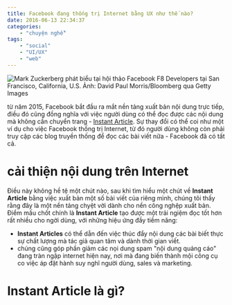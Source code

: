 ```yaml
---
title: Facebook đang thống trị Internet bằng UX như thế nào?
date: 2016-06-13 22:34:37
categories:
	- "chuyện nghề" 
tags:
	- "social"
	- "UI/UX"
	- "web"
---
```


![Mark Zuckerberg phát biểu tại hội thảo Facebook F8 Developers tại  San Francisco, California, U.S. Ảnh: David Paul Morris/Bloomberg qua Getty Images](/image/posts/Facebook-dang-thong-tri-Internet-bang-UX-nhu-the-nao/facebook-mark-zuckerberg-speech-speaking-stage.jpg)

từ năm 2015, Facebook bắt đầu ra mắt nền tảng xuất bản nội dung trực tiếp, điều đó cũng đồng nghĩa với việc người dùng có thể đọc được các nội dung mà không cần chuyển trang - [Instant Article](https://instantarticles.fb.com/). Sự thay đổi có thể coi như một ví dụ cho việc Facebook thống trị Internet, từ đó người dùng không còn phải truy cập các blog truyền thống để đọc các bài viết nữa - Facebook đã có tất cả.

# cải thiện nội dung trên Internet   

Điều này không hề tệ một chút nào, sau khi tìm hiểu một chút về **Instant Article** bằng việc xuất bản một số bài viết của riêng mình, chúng tôi thấy rằng đây là một nền tảng chyệt vời dành cho nền công nghệp xuất bản. Điểm mấu chốt chính là **Instant Article** tạo được một trải ngiệm đọc tốt hơn rất nhiều cho ngời dùng, với những hiệu ứng đầy tiềm năng:
-  **Instant Articles** có thể dẫn đến việc thúc đẩy nội dung các bài biết thực  sự chất lượng mà tác giả quan tâm và  dành thời gian viết.
- chúng cũng góp phần giảm các nọi dung spam "nội dung quảng cáo" đang tràn ngập internet hiện nay, nơi mà đang biến thành mội công cụ co việc áp đặt hành suy nghĩ người dùng, sales và marketing.

# Instant Article là gì?	
	   